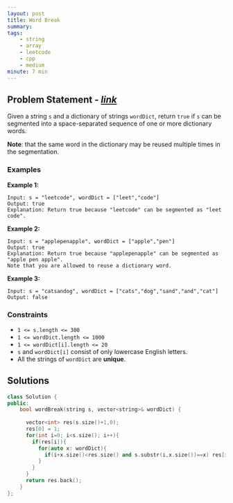 ```yaml
---
layout: post
title: Word Break
summary:
tags:
    - string
    - array
    - leetcode
    - cpp
    - medium
minute: 7 min
---
```


## Problem Statement - [*link*](https://leetcode.com/problems/word-break)  

Given a string `s` and a dictionary of strings `wordDict`, return `true` if `s` can be segmented into a space-separated sequence of one or more dictionary words.

**Note**: that the same word in the dictionary may be reused multiple times in the segmentation.

### Examples

**Example 1:**  
```
Input: s = "leetcode", wordDict = ["leet","code"]
Output: true
Explanation: Return true because "leetcode" can be segmented as "leet code".
```

**Example 2:**  
```
Input: s = "applepenapple", wordDict = ["apple","pen"]
Output: true
Explanation: Return true because "applepenapple" can be segmented as "apple pen apple".
Note that you are allowed to reuse a dictionary word.
```

**Example 3:**  
```
Input: s = "catsandog", wordDict = ["cats","dog","sand","and","cat"]
Output: false
```

### Constraints
+ `1 <= s.length <= 300`
+ `1 <= wordDict.length <= 1000`
+ `1 <= wordDict[i].length <= 20`
+ `s` and `wordDict[i]` consist of only lowercase English letters.
+ All the strings of `wordDict` are **unique**.

## Solutions

```cpp
class Solution {
public:
    bool wordBreak(string s, vector<string>& wordDict) {
      
      vector<int> res(s.size()+1,0);
      res[0] = 1;
      for(int i=0; i<s.size(); i++){
        if(res[i]){
          for(auto x: wordDict){
            if(i+x.size()<res.size() and s.substr(i,x.size())==x) res[i+x.size()] = 1;
          }
        }
      }
      return res.back();
    }
};
```

